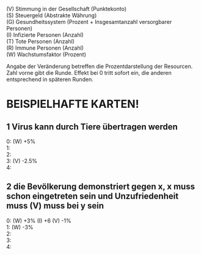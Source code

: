 (V) Stimmung in der Gesellschaft (Punktekonto)  
(S) Steuergeld (Abstrakte Währung)  
(G) Gesundheitssystem (Prozent + Insgesamtanzahl versorgbarer Personen)  
(I) Infizierte Personen (Anzahl)  
(T) Tote Personen (Anzahl)  
(R) Immune Personen (Anzahl)  
(W) Wachstumsfaktor (Prozent)  

Angabe der Veränderung betreffen die Prozentdarstellung der Resourcen.  
Zahl vorne gibt die Runde. Effekt bei 0 tritt sofort ein, die anderen entsprechend in späteren Runden.  

BEISPIELHAFTE KARTEN!  
=====================

## 1 Virus kann durch Tiere übertragen werden

0: (W) +5%  
1:   
2:   
3: (V) -2.5%  
4:   

## 2 die Bevölkerung demonstriert gegen x, x muss schon eingetreten sein und Unzufriedenheit muss (V) muss bei y sein

0: (W) +3% (I) +6 (V) -1%  
1: (W) -3%  
2:   
3:   
4:   
